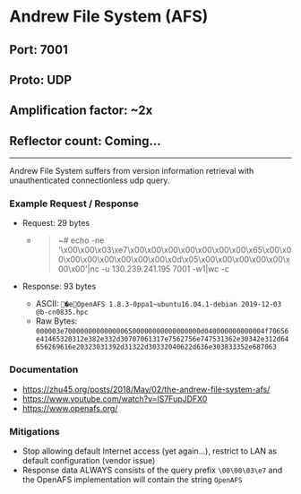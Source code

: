 # Andrew File System (AFS)

## Port: 7001

## Proto: UDP

## Amplification factor: ~2x

## Reflector count: Coming...

---

Andrew File System suffers from version information retrieval with unauthenticated connectionless udp query.

### Example Request / Response

- Request: 29 bytes

  - > ~# echo -ne '\x00\x00\x03\xe7\x00\x00\x00\x00\x00\x00\x00\x65\x00\x00\x00\x00\x00\x00\x00\x00\x0d\x05\x00\x00\x00\x00\x00\x00\x00'|nc -u 130.239.241.195 7001 -w1|wc -c

- Response: 93 bytes

  - ASCII: `�eOpenAFS 1.8.3-0ppa1~ubuntu16.04.1-debian 2019-12-03 @b-cn0835.hpc`
  - Raw Bytes: `000003e7000000000000006500000000000000000d040000000000004f70656e41465320312e382e332d30707061317e7562756e747531362e30342e312d64656269616e20323031392d31322d30332040622d636e303833352e687063`

### Documentation

- <https://zhu45.org/posts/2018/May/02/the-andrew-file-system-afs/>
- <https://www.youtube.com/watch?v=lS7FupJDFX0>
- <https://www.openafs.org/>

### Mitigations

- Stop allowing default Internet access (yet again...), restrict to LAN as default configuration (vendor issue)
- Response data ALWAYS consists of the query prefix `\00\00\03\e7` and the OpenAFS implementation will contain the string `OpenAFS`
